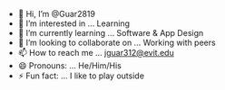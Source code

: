 - 👋 Hi, I’m @Guar2819
- 👀 I’m interested in ... Learning
- 🌱 I’m currently learning ... Software & App Design
- 💞️ I’m looking to collaborate on ... Working with peers
- 📫 How to reach me ... jguar312@evit.edu
- 😄 Pronouns: ... He/Him/His
- ⚡ Fun fact: ... I like to play outside

<!---
Guar2819/Guar2819 is a ✨ special ✨ repository because its `README.md` (this file) appears on your GitHub profile.
You can click the Preview link to take a look at your changes.
--->
